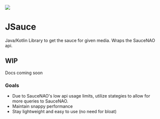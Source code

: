 [![](https://jitpack.io/v/kikkia/JSauce.svg)](https://jitpack.io/#kikkia/JSauce)

# JSauce
Java/Kotlin Library to get the sauce for given media. Wraps the SauceNAO api. 

## WIP
Docs coming soon

### Goals
- Due to SauceNAO's low api usage limits, utilize stategies to allow for more queries to SauceNAO.   
- Maintain snappy performance  
- Stay lightweight and easy to use (no need for bloat)  
